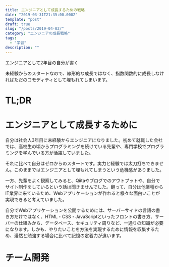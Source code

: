 ```yaml
---
title: エンジニアとして成長するための戦略
date: "2019-03-31T21:35:00.000Z"
template: "post"
draft: true
slug: "/posts/2019-04-02/"
category: "エンジニアの成長戦略"
tags:
  - "学習"
description: ""
---
```


エンジニアとして2年目の自分が書く

未経験からのスタートなので、線形的な成長ではなく、指数関数的に成長しなければただのコモディティとして埋もれてしまいます。

# TL;DR


# エンジニアとして成長するために
自分は社会人3年目に未経験からエンジニアになりました。初めて就職した会社では、高校生の頃からプログラミングを続けている先輩や、専門学校でプログラミングを学んでいる方が活躍していました。

それに比べて自分はゼロからのスタートです。実力と経験では太刀打ちできません。このままではエンジニアとして埋もれてしまうという危機感がありました。

一方、先輩をよく観察してみると、Qiitaやブログでのアウトプットや、自分でサイト制作をしているという話は聞きませんでした。翻って、自分は他業種からIT業界に来ているため、Webアプリケーションが作れると様々な面白いことが実現できると考えていました。

自分でWebアプリケーションを公開するためには、サーバーサイドの言語の書き方だけではなく、HTML・CSS・JavaScriptといったフロントの書き方、サーバーの仕組みから、データベース、セキュリティ周りなど、一通りの知識が必要になります。しかも、やりたいことを方法を実現するために情報を収集するため、漫然と勉強する場合に比べて記憶の定着力が違います。

# チーム開発